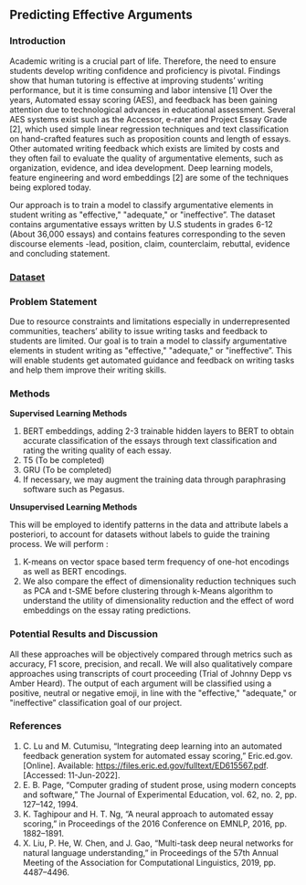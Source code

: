 ## Predicting Effective Arguments


### Introduction
Academic writing is a crucial part of life. Therefore, the need to ensure students develop writing confidence and proficiency is pivotal.  Findings show that human tutoring is effective at improving students’ writing performance, but it is time consuming and labor intensive [1] 
Over the years, Automated essay scoring (AES), and feedback has been gaining attention due to technological advances in educational assessment. 
Several AES systems exist such as the Accessor, e-rater and Project Essay Grade [2], which used simple linear regression techniques and text classification on hand-crafted features such as proposition counts and length of essays. Other automated writing feedback which exists are limited by costs and they often fail to evaluate the quality of argumentative elements, such as organization, evidence, and idea development. Deep learning models, feature engineering and word embeddings [2] are some of the techniques being explored today. 

Our approach is to train a model to classify argumentative elements in student writing as "effective," "adequate," or "ineffective”. The dataset contains argumentative essays written by U.S students in grades 6-12 (About 36,000 essays) and contains features corresponding to the seven discourse elements -lead, position, claim, counterclaim, rebuttal, evidence and concluding statement.


### [Dataset](https://www.kaggle.com/competitions/feedback-prize-effectiveness)


### Problem Statement
Due to resource constraints and limitations especially in underrepresented communities, teachers’ ability to issue writing tasks and feedback to students are limited. Our goal is to train a model to classify argumentative elements in student writing as "effective," "adequate," or "ineffective”. This will enable students get automated guidance and feedback on writing tasks and help them improve their writing skills.   

### Methods

**Supervised Learning Methods**  
1. BERT embeddings, adding 2-3 trainable hidden layers to BERT to obtain accurate classification of the essays through text classification and rating the writing quality of each essay.
2. 	T5  (To be completed)
3. 	GRU  (To be completed)
4. 	If necessary, we may augment the training data through paraphrasing software such as Pegasus. 

**Unsupervised Learning Methods**


This will be employed to identify patterns in the data and attribute labels a posteriori, to account for datasets without labels to guide the training process. We will perform :  

1.	K-means on vector space based term frequency of one-hot encodings as well as BERT encodings. 
2.	We also compare the effect of dimensionality reduction techniques such as PCA and t-SME before clustering through k-Means algorithm to understand the utility of dimensionality reduction and the effect of word embeddings on the essay rating predictions. 


### Potential Results and Discussion
All these approaches will be objectively compared through metrics such as accuracy, F1 score, precision, and recall. 
We will also qualitatively compare approaches using transcripts of court proceeding (Trial of Johnny Depp vs Amber Heard). The output of each argument will be classified using a positive, neutral or negative emoji, in line with the "effective," "adequate," or "ineffective” classification goal of our project. 

### References

1. C. Lu and M. Cutumisu, “Integrating deep learning into an automated feedback generation system for automated essay scoring,” Eric.ed.gov. [Online]. Available: https://files.eric.ed.gov/fulltext/ED615567.pdf. [Accessed: 11-Jun-2022].
2. E. B. Page, “Computer grading of student prose, using modern concepts and software,” The Journal of Experimental Education, vol. 62, no. 2, pp. 127–142, 1994.
3. K. Taghipour and H. T. Ng, “A neural approach to automated essay scoring,” in Proceedings of the 2016 Conference on EMNLP, 2016, pp. 1882–1891.
4. X. Liu, P. He, W. Chen, and J. Gao, “Multi-task deep neural networks for natural language understanding,” in Proceedings of the 57th Annual Meeting of the Association for Computational Linguistics, 2019, pp. 4487–4496.


